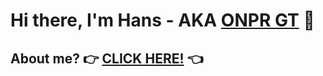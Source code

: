 # Hi there, I'm Hans - AKA [ONPR GT](https://youtube.com/@onprgt5800) 👋
## About me? 👉 [CLICK HERE!](https://aboutmegithub.hanugra-cc.repl.co/) 👈
